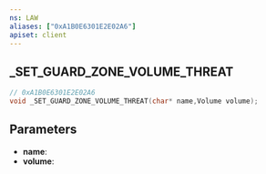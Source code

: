 ```yaml
---
ns: LAW
aliases: ["0xA1B0E6301E2E02A6"]
apiset: client
---
```

## _SET_GUARD_ZONE_VOLUME_THREAT

```c
// 0xA1B0E6301E2E02A6
void _SET_GUARD_ZONE_VOLUME_THREAT(char* name,Volume volume);
```


## Parameters
* **name**:
* **volume**: